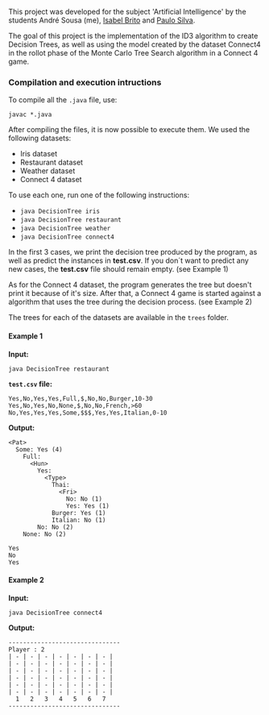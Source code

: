 This project was developed for the subject 'Artificial Intelligence' by the students André Sousa (me), [Isabel Brito](https://github.com/Nia3324) and [Paulo Silva](https://github.com/Panda-Hacks).

The goal of this project is the implementation of the ID3 algorithm to create Decision Trees, as well as using the model created by the dataset Connect4 in the rollot phase of the Monte Carlo Tree Search algorithm in a Connect 4 game.



### Compilation and execution intructions

To compile all the ```.java``` file, use:

```javac *.java```

After compiling the files, it is now possible to execute them. We used the following datasets:
- Iris dataset
- Restaurant dataset
- Weather dataset
- Connect 4 dataset

To use each one, run one of the following instructions:
- ```java DecisionTree iris```
- ```java DecisionTree restaurant```
- ```java DecisionTree weather```
- ```java DecisionTree connect4```

In the first 3 cases, we print the decision tree produced by the program, as well as predict the instances in **test.csv**. If you don´t want to predict any new cases, the **test.csv** file should remain empty. (see Example 1)

As for the Connect 4 dataset, the program generates the tree but doesn't print it because of it's size. After that, a Connect 4 game is started against a algorithm that uses the tree during the decision process. (see Example 2)

The trees for each of the datasets are available in the ```trees``` folder.

#### Example 1

**Input:**

    java DecisionTree restaurant

**```test.csv``` file:**

    Yes,No,Yes,Yes,Full,$,No,No,Burger,10-30
    Yes,No,Yes,No,None,$,No,No,French,>60
    No,Yes,Yes,Yes,Some,$$$,Yes,Yes,Italian,0-10

**Output:**

    <Pat>
      Some: Yes (4)         
        Full: 
          <Hun>
            Yes: 
              <Type>        
                Thai:
                  <Fri>
                    No: No (1)         
                    Yes: Yes (1)         
                Burger: Yes (1)         
                Italian: No (1)         
            No: No (2)         
        None: No (2)

    Yes 
    No 
    Yes

#### Example 2

**Input:**

    java DecisionTree connect4

**Output:**

    -------------------------------
    Player : 2
    | - | - | - | - | - | - | - |
    | - | - | - | - | - | - | - |
    | - | - | - | - | - | - | - |
    | - | - | - | - | - | - | - |
    | - | - | - | - | - | - | - |
    | - | - | - | - | - | - | - |
      1   2   3   4   5   6   7
    -------------------------------
          
